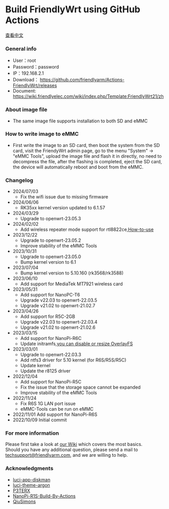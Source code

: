 # Build FriendlyWrt using GitHub Actions
[查看中文](README.md)
### General info 
- User：root
- Password：password
- IP：192.168.2.1
- Download： https://github.com/friendlyarm/Actions-FriendlyWrt/releases
- Document: https://wiki.friendlyelec.com/wiki/index.php/Template:FriendlyWrt21/zh
### About image file
- The same image file supports installation to both SD and eMMC
### How to write image to eMMC  
- First write the image to an SD card, then boot the system from the SD card, visit the FriendyWrt admin page, go to the menu "System" -> "eMMC Tools", upload the image file and flash it in directly, no need to decompress the file, after the flashing is completed, eject the SD card, the device will automatically reboot and boot from the eMMC.
### Changelog
* 2024/07/03
    *  Fix the wifi issue due to missing firmware
* 2024/06/06
    *  RK35xx kernel version updated to 6.1.57
* 2024/03/29
    *  Upgrade to openwrt-23.05.3
* 2024/02/02
    *  Add wireless repeater mode support for rtl8822ce,[How-to-use](https://wiki.friendlyelec.com/wiki/index.php/NanoPi_R5C#Wireless_Repeater_Mode)
* 2023/12/22
    *  Upgrade to openwrt-23.05.2
    *  Improve stability of the eMMC Tools
* 2023/10/31
    *  Upgrade to openwrt-23.05.0
    *  Bump kernel version to 6.1
* 2023/07/04
    *  Bump kernel version to 5.10.160 (rk3568/rk3588)
* 2023/06/10
    *  Add support for MediaTek MT7921 wireless card
* 2023/05/31
    *  Add support for NanoPC-T6
    *  Upgrade v22.03 to openwrt-22.03.5
    *  Upgrade v21.02 to openwrt-21.02.7
* 2023/04/26
    *  Add support for R5C-2GB
    *  Upgrade v22.03 to openwrt-22.03.4
    *  Upgrade v21.02 to openwrt-21.02.6
* 2023/03/15
    *  Add support for NanoPi-R6C
    *  Update initramfs,[you can disable or resize OverlayFS](https://wiki.friendlyelec.com/wiki/index.php/How_to_use_overlayfs_on_Linux)
* 2023/03/01
    *  Upgrade to openwrt-22.03.3
    *  Add ntfs3 driver for 5.10 kernel (for R6S/R5S/R5C)
    *  Update kernel
    *  Update the r8125 driver
* 2022/12/04
    *  Add support for NanoPi-R5C
    *  Fix the issue that the storage space cannot be expanded
    *  Improve stability of the eMMC Tools
* 2022/11/24
    *  Fix R6S 1G LAN port issue
    *  eMMC-Tools can be run on eMMC
* 2022/11/01 Add support for NanoPi-R6S
* 2022/10/09 Initial commit
### For more information
Please first take a look at [our Wiki](https://wiki.friendlyelec.com) which covers the most basics.  
Should you have any additional question, please send a mail to techsupport@friendlyarm.com, and we are willing to help.  
### Acknowledgments
- [luci-app-diskman](https://github.com/lisaac/luci-app-diskman)
- [luci-theme-argon](https://github.com/jerrykuku/luci-theme-argon)
- [P3TERX](https://github.com/P3TERX/Actions-OpenWrt)
- [NanoPi-R1S-Build-By-Actions](https://github.com/skytotwo/NanoPi-R1S-Build-By-Actions)
- [QiuSimons](https://github.com/QiuSimons/YAOF)
